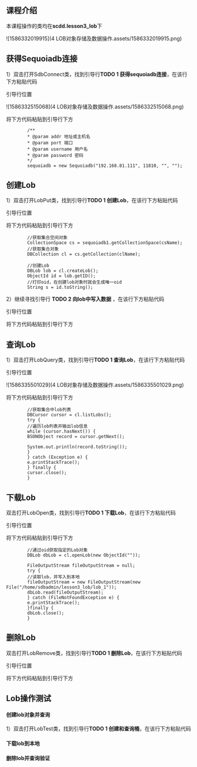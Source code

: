 
## 课程介绍



本课程操作的类均在**scdd.lesson3_lob**下

![1586332019915](4 LOB对象存储及数据操作.assets/1586332019915.png)

## 获得Sequoiadb连接

1）双击打开SdbConnect类，找到引导行**TODO 1 获得sequoiadb连接**，在该行下方粘贴代码

引导行位置

![1586332515068](4 LOB对象存储及数据操作.assets/1586332515068.png)

将下方代码粘贴到引导行下方

```
        /**
        * @param addr 地址或主机名
        * @param port 端口
        * @param username 用户名
        * @param password 密码
        */
        sequoiadb = new Sequoiadb("192.168.81.111", 11810, "", "");
```

## 创建Lob

1）双击打开LobPut类，找到引导行**TODO 1 创建Lob**，在该行下方粘贴代码

引导行位置



将下方代码粘贴到引导行下方

```
        //获取集合空间对象
        CollectionSpace cs = sequoiadb1.getCollectionSpace(csName);
        //获取集合对象
        DBCollection cl = cs.getCollection(clName);

        //创建Lob
        DBLob lob = cl.createLob();
        ObjectId id = lob.getID();
        //打印oid，在创建lob对象时就会生成唯一oid
        String s = id.toString();
```

2）继续寻找引导行  **TODO 2 向lob中写入数据**  ，在该行下方粘贴代码

引导行位置



将下方代码粘贴到引导行下方



## 查询Lob

1）双击打开LobQuery类，找到引导行**TODO 1 查询Lob**，在该行下方粘贴代码

引导行位置

![1586335501029](4 LOB对象存储及数据操作.assets/1586335501029.png)

将下方代码粘贴到引导行下方

```
        //获取集合中lob列表
        DBCursor cursor = cl.listLobs();
        try {
        //遍历lob列表并输出lob信息
        while (cursor.hasNext()) {
        BSONObject record = cursor.getNext();

        System.out.println(record.toString());
        }
        } catch (Exception e) {
        e.printStackTrace();
        } finally {
        cursor.close();
        }
```

## 下载Lob

双击打开LobOpen类，找到引导行**TODO 1 下载Lob**，在该行下方粘贴代码

引导行位置



将下方代码粘贴到引导行下方

```
        //通过oid获取指定的Lob对象
        DBLob dbLob = cl.openLob(new ObjectId(""));

        FileOutputStream fileOutputStream = null;
        try {
        //读取lob，并写入到本地
        fileOutputStream = new FileOutputStream(new File("/home/sdbadmin/lesson3_lob/lob_1"));
        dbLob.read(fileOutputStream);
        } catch (FileNotFoundException e) {
        e.printStackTrace();
        }finally {
        dbLob.close();
        }
```

## 删除Lob

双击打开LobRemove类，找到引导行**TODO 1 删除Lob**，在该行下方粘贴代码

引导行位置



将下方代码粘贴到引导行下方







## Lob操作测试

#### 创建lob对象并查询

1）双击打开LobTest类，找到引导行**TODO  1 创建和查询桶**，在该行下方粘贴代码



#### 下载lob到本地



#### 删除lob并查询验证

